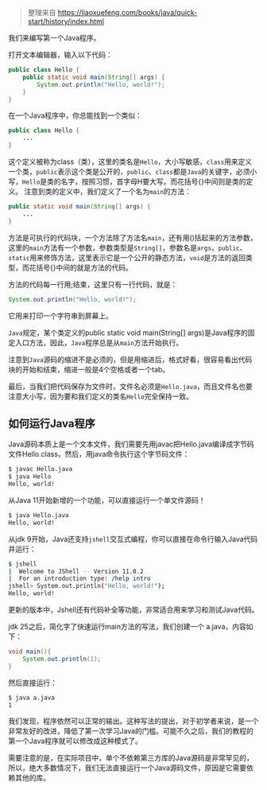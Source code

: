 > 整理来自  https://liaoxuefeng.com/books/java/quick-start/history/index.html

我们来编写第一个Java程序。

打开文本编辑器，输入以下代码：
```java
public class Hello {
    public static void main(String[] args) {
        System.out.println("Hello, world!");
    }
}
```

在一个Java程序中，你总能找到一个类似：
```java
public class Hello {
    ...
}
```

这个定义被称为class（类），这里的类名是`Hello`，大小写敏感，`class`用来定义一个类，`public`表示这个类是公开的，`public`、`class`都是`Java`的关键字，必须小写，`Hello`是类的名字，按照习惯，首字母H要大写。而花括号{}中间则是类的定义。
注意到类的定义中，我们定义了一个名为`main`的方法：

```java
public static void main(String[] args) {
    ...
}
```
方法是可执行的代码块，一个方法除了方法名`main`，还有用()括起来的方法参数，这里的`main`方法有一个参数，参数类型是`String[]`，参数名是`args`，`public`、`static`用来修饰方法，这里表示它是一个公开的静态方法，`void`是方法的返回类型，而花括号{}中间的就是方法的代码。

方法的代码每一行用;结束，这里只有一行代码，就是：

```java
System.out.println("Hello, world!");
```

它用来打印一个字符串到屏幕上。

`Java`规定，某个类定义的public static void main(String[] args)是Java程序的固定入口方法，因此，`Java`程序总是从`main`方法开始执行。

注意到`Java`源码的缩进不是必须的，但是用缩进后，格式好看，很容易看出代码块的开始和结束，缩进一般是4个空格或者一个tab。

最后，当我们把代码保存为文件时，文件名必须是`Hello.java`，而且文件名也要注意大小写，因为要和我们定义的类名`Hello`完全保持一致。

## 如何运行Java程序

Java源码本质上是一个文本文件，我们需要先用javac把Hello.java编译成字节码文件Hello.class，然后，用java命令执行这个字节码文件：
```bash
$ javac Hello.java
$ java Hello
Hello, world!
```

从Java 11开始新增的一个功能，可以直接运行一个单文件源码！

```bash
$ java Hello.java 
Hello, world!
```

从jdk 9开始，Java还支持`jshell`交互式编程，你可以直接在命令行输入Java代码并运行：

```bash
$ jshell
|  Welcome to JShell -- Version 11.0.2
|  For an introduction type: /help intro
jshell> System.out.println("Hello, world!");
Hello, world!
```

更新的版本中，Jshell还有代码补全等功能，非常适合用来学习和测试Java代码。

jdk 25之后，简化字了快速运行main方法的写法，我们创建一个 a.java，内容如下：

```java
void main(){
    System.out.println(1);
}
```

然后直接运行：

```bash
$ java a.java
1
```
我们发现，程序依然可以正常的输出。这种写法的提出，对于初学者来说，是一个非常友好的改进，降低了第一次学习Java的门槛。可能不久之后，我们的教程的第一个Java程序就可以修改成这种模式了。

需要注意的是，在实际项目中，单个不依赖第三方库的Java源码是非常罕见的，所以，绝大多数情况下，我们无法直接运行一个Java源码文件，原因是它需要依赖其他的库。
